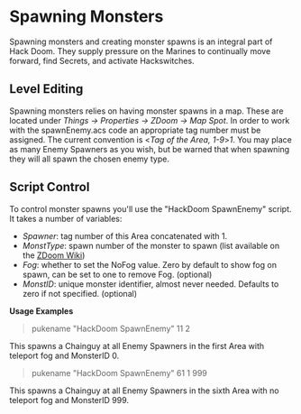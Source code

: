 # Spawning Monsters #
Spawning monsters and creating monster spawns is an integral part of Hack Doom.  They supply pressure on the Marines to continually move forward, find Secrets, and activate Hackswitches.

## Level Editing ##
Spawning monsters relies on having monster spawns in a map.  These are located under *Things -> Properties -> ZDoom -> Map Spot*.  In order to work with the spawnEnemy.acs code an appropriate tag number must be assigned.  The current convention is <*Tag of the Area, 1-9*>*1*.  You may place as many Enemy Spawners as you wish, but be warned that when spawning they will all spawn the chosen enemy type.

## Script Control ##
To control monster spawns you'll use the "HackDoom SpawnEnemy" script.  It takes a number of variables:
* *Spawner*:  tag number of this Area concatenated with 1.
* *MonstType*:  spawn number of the monster to spawn (list available on the [ZDoom Wiki](http://www.zdoom.org/wiki/Doom_spawn_numbers))
* *Fog*:  whether to set the NoFog value.  Zero by default to show fog on spawn, can be set to one to remove Fog. (optional)
* *MonstID*:  unique monster identifier, almost never needed.  Defaults to zero if not specified. (optional)

__Usage Examples__
> pukename "HackDoom SpawnEnemy" 11 2

This spawns a Chainguy at all Enemy Spawners in the first Area with teleport fog and MonsterID 0.

> pukename "HackDoom SpawnEnemy" 61 1 999

This spawns a Chainguy at all Enemy Spawners in the sixth Area with no teleport fog and MonsterID 999.
